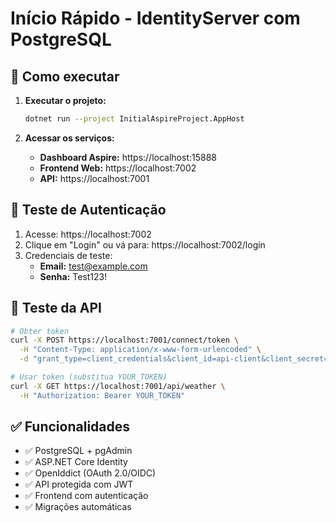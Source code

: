 # Início Rápido - IdentityServer com PostgreSQL

## 🚀 Como executar

1. **Executar o projeto:**
   ```bash
   dotnet run --project InitialAspireProject.AppHost
   ```

2. **Acessar os serviços:**
   - **Dashboard Aspire:** https://localhost:15888
   - **Frontend Web:** https://localhost:7002
   - **API:** https://localhost:7001

## 🔐 Teste de Autenticação

1. Acesse: https://localhost:7002
2. Clique em "Login" ou vá para: https://localhost:7002/login
3. Credenciais de teste:
   - **Email:** test@example.com
   - **Senha:** Test123!

## 🧪 Teste da API

```bash
# Obter token
curl -X POST https://localhost:7001/connect/token \
  -H "Content-Type: application/x-www-form-urlencoded" \
  -d "grant_type=client_credentials&client_id=api-client&client_secret=api-secret&scope=api"

# Usar token (substitua YOUR_TOKEN)
curl -X GET https://localhost:7001/api/weather \
  -H "Authorization: Bearer YOUR_TOKEN"
```

## ✅ Funcionalidades

- ✅ PostgreSQL + pgAdmin
- ✅ ASP.NET Core Identity
- ✅ OpenIddict (OAuth 2.0/OIDC)
- ✅ API protegida com JWT
- ✅ Frontend com autenticação
- ✅ Migrações automáticas